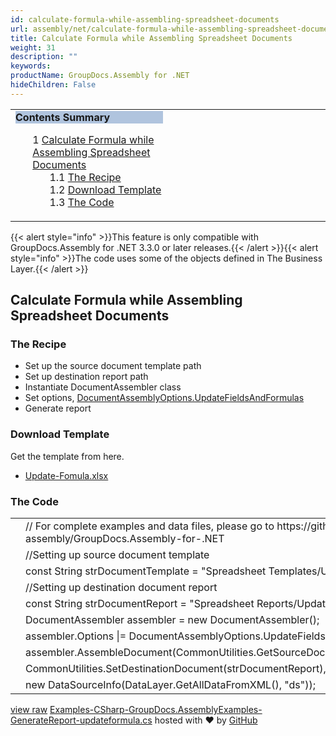 ```yaml
---
id: calculate-formula-while-assembling-spreadsheet-documents
url: assembly/net/calculate-formula-while-assembling-spreadsheet-documents
title: Calculate Formula while Assembling Spreadsheet Documents
weight: 31
description: ""
keywords: 
productName: GroupDocs.Assembly for .NET
hideChildren: False
---
```

<table class="sectionMacro" border="0" cellpadding="5" cellspacing="0" width="100%"><tbody><tr><td valign="top" width="50%"><div class="panel" style="border-top-width: 1px; border-right-width: 1px; border-bottom-width: 1px; border-left-width: 1px;"><div class="panelHeader" style="border-bottom-width: 1px; background-color: rgb(176, 196, 222);"><b>Contents Summary</b></div><div class="panelContent"><style type="text/css">div.rbtoc1593026667049 { padding-top: 0px; padding-right: 0px; padding-bottom: 0px; padding-left: 0px; }div.rbtoc1593026667049 ul { list-style-type: none; list-style-image: none; margin-left: 0px; }div.rbtoc1593026667049 li { margin-left: 0px; padding-left: 0px; }</style><div class="toc rbtoc1593026667049"><ul class="toc-indentation"><li><span class="TOCOutline">1</span> <a href="#CalculateFormulawhileAssemblingSpreadsheetDocuments-CalculateFormulawhileAssemblingSpreadsheetDocuments">Calculate Formula while Assembling Spreadsheet Documents</a><ul class="toc-indentation"><li><span class="TOCOutline">1.1</span> <a href="#CalculateFormulawhileAssemblingSpreadsheetDocuments-TheRecipe">The Recipe</a></li><li><span class="TOCOutline">1.2</span> <a href="#CalculateFormulawhileAssemblingSpreadsheetDocuments-DownloadTemplate">Download Template</a></li><li><span class="TOCOutline">1.3</span> <a href="#CalculateFormulawhileAssemblingSpreadsheetDocuments-TheCode">The Code</a></li></ul></li></ul></div></div></div></td><td valign="top" width="15%">&nbsp;</td><td valign="top" width="35%">&nbsp;</td></tr></tbody></table>

{{< alert style="info" >}}This feature is only compatible with GroupDocs.Assembly for .NET 3.3.0 or later releases.{{< /alert >}}{{< alert style="info" >}}The code uses some of the objects defined in The Business Layer.{{< /alert >}}

## Calculate Formula while Assembling Spreadsheet Documents

### The Recipe

*   Set up the source document template path
*   Set up destination report path
*   Instantiate DocumentAssembler class
*   Set options, [DocumentAssemblyOptions.UpdateFieldsAndFormulas](https://apireference.groupdocs.com/net/assembly/groupdocs.assembly/documentassemblyoptions)
*   Generate report

### Download Template

Get the template from here.

*   [Update-Fomula.xlsx](https://github.com/groupdocs-assembly/GroupDocs.Assembly-for-.NET/blob/master/Examples/Data/Source/Spreadsheet%20Templates/Update-Fomula.xlsx?raw=true)

### The Code

<table class="highlight tab-size js-file-line-container" data-tab-size="8" data-paste-markdown-skip=""><tbody><tr><td id="file-examples-csharp-groupdocs-assemblyexamples-generatereport-updateformula-cs-L1" class="blob-num js-line-number" data-line-number="1"></td><td id="file-examples-csharp-groupdocs-assemblyexamples-generatereport-updateformula-cs-LC1" class="blob-code blob-code-inner js-file-line"><span class="pl-c"><span class="pl-c">//</span> For complete examples and data files, please go to https://github.com/groupdocs-assembly/GroupDocs.Assembly-for-.NET</span></td></tr><tr><td id="file-examples-csharp-groupdocs-assemblyexamples-generatereport-updateformula-cs-L2" class="blob-num js-line-number" data-line-number="2"></td><td id="file-examples-csharp-groupdocs-assemblyexamples-generatereport-updateformula-cs-LC2" class="blob-code blob-code-inner js-file-line"><span class="pl-c"><span class="pl-c">//</span>Setting up source document template</span></td></tr><tr><td id="file-examples-csharp-groupdocs-assemblyexamples-generatereport-updateformula-cs-L3" class="blob-num js-line-number" data-line-number="3"></td><td id="file-examples-csharp-groupdocs-assemblyexamples-generatereport-updateformula-cs-LC3" class="blob-code blob-code-inner js-file-line"><span class="pl-k">const</span> <span class="pl-en">String</span> <span class="pl-smi">strDocumentTemplate</span> <span class="pl-k">=</span> <span class="pl-s"><span class="pl-pds">"</span>Spreadsheet Templates/Update-Fomula.xlsx<span class="pl-pds">"</span></span>;</td></tr><tr><td id="file-examples-csharp-groupdocs-assemblyexamples-generatereport-updateformula-cs-L4" class="blob-num js-line-number" data-line-number="4"></td><td id="file-examples-csharp-groupdocs-assemblyexamples-generatereport-updateformula-cs-LC4" class="blob-code blob-code-inner js-file-line"><span class="pl-c"><span class="pl-c">//</span>Setting up destination document report</span></td></tr><tr><td id="file-examples-csharp-groupdocs-assemblyexamples-generatereport-updateformula-cs-L5" class="blob-num js-line-number" data-line-number="5"></td><td id="file-examples-csharp-groupdocs-assemblyexamples-generatereport-updateformula-cs-LC5" class="blob-code blob-code-inner js-file-line"><span class="pl-k">const</span> <span class="pl-en">String</span> <span class="pl-smi">strDocumentReport</span> <span class="pl-k">=</span> <span class="pl-s"><span class="pl-pds">"</span>Spreadsheet Reports/Update-Fomula Report.xlsx<span class="pl-pds">"</span></span>;</td></tr><tr><td id="file-examples-csharp-groupdocs-assemblyexamples-generatereport-updateformula-cs-L6" class="blob-num js-line-number" data-line-number="6"></td><td id="file-examples-csharp-groupdocs-assemblyexamples-generatereport-updateformula-cs-LC6" class="blob-code blob-code-inner js-file-line"><span class="pl-en">DocumentAssembler</span> <span class="pl-smi">assembler</span> <span class="pl-k">=</span> <span class="pl-k">new</span> <span class="pl-en">DocumentAssembler</span>();</td></tr><tr><td id="file-examples-csharp-groupdocs-assemblyexamples-generatereport-updateformula-cs-L7" class="blob-num js-line-number" data-line-number="7"></td><td id="file-examples-csharp-groupdocs-assemblyexamples-generatereport-updateformula-cs-LC7" class="blob-code blob-code-inner js-file-line"><span class="pl-smi">assembler</span>.<span class="pl-smi">Options</span> <span class="pl-k">|=</span> <span class="pl-smi">DocumentAssemblyOptions</span>.<span class="pl-smi">UpdateFieldsAndFormulas</span>;</td></tr><tr><td id="file-examples-csharp-groupdocs-assemblyexamples-generatereport-updateformula-cs-L8" class="blob-num js-line-number" data-line-number="8"></td><td id="file-examples-csharp-groupdocs-assemblyexamples-generatereport-updateformula-cs-LC8" class="blob-code blob-code-inner js-file-line"><span class="pl-smi">assembler</span>.<span class="pl-en">AssembleDocument</span>(<span class="pl-smi">CommonUtilities</span>.<span class="pl-en">GetSourceDocument</span>(<span class="pl-smi">strDocumentTemplate</span>),</td></tr><tr><td id="file-examples-csharp-groupdocs-assemblyexamples-generatereport-updateformula-cs-L9" class="blob-num js-line-number" data-line-number="9"></td><td id="file-examples-csharp-groupdocs-assemblyexamples-generatereport-updateformula-cs-LC9" class="blob-code blob-code-inner js-file-line"><span class="pl-smi">CommonUtilities</span>.<span class="pl-en">SetDestinationDocument</span>(<span class="pl-smi">strDocumentReport</span>),</td></tr><tr><td id="file-examples-csharp-groupdocs-assemblyexamples-generatereport-updateformula-cs-L10" class="blob-num js-line-number" data-line-number="10"></td><td id="file-examples-csharp-groupdocs-assemblyexamples-generatereport-updateformula-cs-LC10" class="blob-code blob-code-inner js-file-line"><span class="pl-k">new</span> <span class="pl-en">DataSourceInfo</span>(<span class="pl-smi">DataLayer</span>.<span class="pl-en">GetAllDataFromXML</span>(), <span class="pl-s"><span class="pl-pds">"</span>ds<span class="pl-pds">"</span></span>));</td></tr></tbody></table>

[view raw](https://gist.github.com/GroupDocsGists/8b52aa31a79fa631c3b75efb29d11507/raw/a9dfa08a6c32621407b005367837159776787364/Examples-CSharp-GroupDocs.AssemblyExamples-GenerateReport-updateformula.cs) [Examples-CSharp-GroupDocs.AssemblyExamples-GenerateReport-updateformula.cs](https://gist.github.com/GroupDocsGists/8b52aa31a79fa631c3b75efb29d11507#file-examples-csharp-groupdocs-assemblyexamples-generatereport-updateformula-cs) hosted with ❤ by [GitHub](https://github.com)

